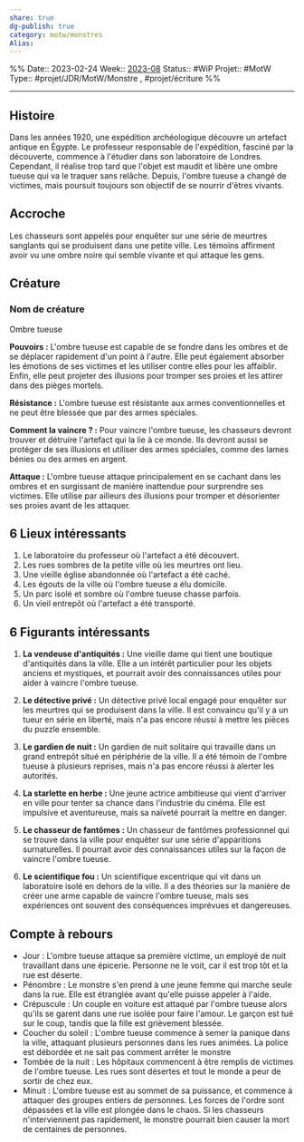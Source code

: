 ```yaml
---
share: true 
dg-publish: true
category: motw/monstres
Alias:
---
```

%%
Date:: 2023-02-24
Week:: [2023-08](../../week/2023-08.md)
Status:: #WiP 
Projet:: #MotW 
Type:: #projet/JDR/MotW/Monstre , #projet/écriture
%%
***  

## Histoire

Dans les années 1920, une expédition archéologique découvre un artefact antique en Égypte. Le professeur responsable de l'expédition, fasciné par la découverte, commence à l'étudier dans son laboratoire de Londres. Cependant, il réalise trop tard que l'objet est maudit et libère une ombre tueuse qui va le traquer sans relâche. Depuis, l'ombre tueuse a changé de victimes, mais poursuit toujours son objectif de se nourrir d'êtres vivants.

## Accroche

Les chasseurs sont appelés pour enquêter sur une série de meurtres sanglants qui se produisent dans une petite ville. Les témoins affirment avoir vu une ombre noire qui semble vivante et qui attaque les gens.

## Créature

### Nom de créature

Ombre tueuse

**Pouvoirs :** L'ombre tueuse est capable de se fondre dans les ombres et de se déplacer rapidement d'un point à l'autre. Elle peut également absorber les émotions de ses victimes et les utiliser contre elles pour les affaiblir. Enfin, elle peut projeter des illusions pour tromper ses proies et les attirer dans des pièges mortels.

**Résistance :** L'ombre tueuse est résistante aux armes conventionnelles et ne peut être blessée que par des armes spéciales.

**Comment la vaincre ? :** Pour vaincre l'ombre tueuse, les chasseurs devront trouver et détruire l'artefact qui la lie à ce monde. Ils devront aussi se protéger de ses illusions et utiliser des armes spéciales, comme des lames bénies ou des armes en argent.

**Attaque :** L'ombre tueuse attaque principalement en se cachant dans les ombres et en surgissant de manière inattendue pour surprendre ses victimes. Elle utilise par ailleurs des illusions pour tromper et désorienter ses proies avant de les attaquer.

## 6 Lieux intéressants

1.  Le laboratoire du professeur où l'artefact a été découvert.
2.  Les rues sombres de la petite ville où les meurtres ont lieu.
3.  Une vieille église abandonnée où l'artefact a été caché.
4.  Les égouts de la ville où l'ombre tueuse a élu domicile.
5.  Un parc isolé et sombre où l'ombre tueuse chasse parfois.
6.  Un vieil entrepôt où l'artefact a été transporté.

## 6 Figurants intéressants

1.  **La vendeuse d'antiquités :** Une vieille dame qui tient une boutique d'antiquités dans la ville. Elle a un intérêt particulier pour les objets anciens et mystiques, et pourrait avoir des connaissances utiles pour aider à vaincre l'ombre tueuse.
    
2.  **Le détective privé :** Un détective privé local engagé pour enquêter sur les meurtres qui se produisent dans la ville. Il est convaincu qu'il y a un tueur en série en liberté, mais n'a pas encore réussi à mettre les pièces du puzzle ensemble.
    
3.  **Le gardien de nuit :** Un gardien de nuit solitaire qui travaille dans un grand entrepôt situé en périphérie de la ville. Il a été témoin de l'ombre tueuse à plusieurs reprises, mais n'a pas encore réussi à alerter les autorités.
    
4.  **La starlette en herbe :** Une jeune actrice ambitieuse qui vient d'arriver en ville pour tenter sa chance dans l'industrie du cinéma. Elle est impulsive et aventureuse, mais sa naïveté pourrait la mettre en danger.
    
5.  **Le chasseur de fantômes :** Un chasseur de fantômes professionnel qui se trouve dans la ville pour enquêter sur une série d'apparitions surnaturelles. Il pourrait avoir des connaissances utiles sur la façon de vaincre l'ombre tueuse.
    
6.  **Le scientifique fou :** Un scientifique excentrique qui vit dans un laboratoire isolé en dehors de la ville. Il a des théories sur la manière de créer une arme capable de vaincre l'ombre tueuse, mais ses expériences ont souvent des conséquences imprévues et dangereuses.

## Compte à rebours

- Jour : L'ombre tueuse attaque sa première victime, un employé de nuit travaillant dans une épicerie. Personne ne le voit, car il est trop tôt et la rue est déserte. 
- Pénombre : Le monstre s'en prend à une jeune femme qui marche seule dans la rue. Elle est étranglée avant qu'elle puisse appeler à l'aide. 
- Crépuscule : Un couple en voiture est attaqué par l'ombre tueuse alors qu'ils se garent dans une rue isolée pour faire l'amour. Le garçon est tué sur le coup, tandis que la fille est grièvement blessée. 
- Coucher du soleil : L'ombre tueuse commence à semer la panique dans la ville, attaquant plusieurs personnes dans les rues animées. La police est débordée et ne sait pas comment arrêter le monstre
- Tombée de la nuit : Les hôpitaux commencent à être remplis de victimes de l'ombre tueuse. Les rues sont désertes et tout le monde a peur de sortir de chez eux. 
- Minuit : L'ombre tueuse est au sommet de sa puissance, et commence à attaquer des groupes entiers de personnes. Les forces de l'ordre sont dépassées et la ville est plongée dans le chaos. Si les chasseurs n'interviennent pas rapidement, le monstre pourrait bien causer la mort de centaines de personnes.